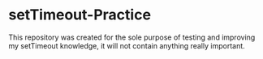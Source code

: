 # setTimeout-Practice

This repository was created for the sole purpose of testing and improving my setTimeout knowledge, it will not contain anything really important.